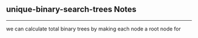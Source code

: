<h2>unique-binary-search-trees Notes</h2><hr>we can calculate total binary trees by making each node a root node
for 